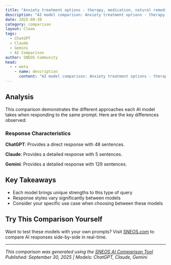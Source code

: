 ```yaml
---
title: "Anxiety treatment options - therapy, medication, natural remedies"
description: "AI model comparison: Anxiety treatment options - therapy, medication, natural remedies..."
date: 2025-09-30
category: comparison
layout: Clean
tags:
  - ChatGPT
  - Claude
  - Gemini
  - AI Comparison
author: SNEOS Community
head:
  - - meta
    - name: description
      content: "AI model comparison: Anxiety treatment options - therapy, medication, natural remedies..."
---
```


<ChatComparison
  title="Anxiety treatment options - therapy, medication, natural remedies"
  prompt="Anxiety treatment options - therapy, medication, natural remedies"
  :responses='{"ChatGPT": "Certainly! Here\u2019s an overview of anxiety treatment options including therapy, medication, and natural remedies:\n\n### Therapy Options\n1. **Cognitive Behavioral Therapy (CBT)** \n - Focuses on identifying and changing negative thought patterns and behaviors. \n - Highly effective for various anxiety disorders. \n2. **Exposure Therapy** \n - Gradual exposure to anxiety triggers in a controlled way to reduce sensitivity. \n3. **Acceptance and Commitment Therapy (ACT)** \n - Emphasizes accepting anxious thoughts rather than fighting them, and committing to values-based action. \n4. **Mindfulness-Based Therapy** \n - Incorporates mindfulness and meditation to reduce anxiety and increase present-moment awareness. \n5. **Support Groups and Group Therapy** \n - Sharing experiences with others can provide comfort and practical coping strategies.\n\n### Medication Options\n1. **Selective Serotonin Reuptake Inhibitors (SSRIs)** \n - Commonly prescribed antidepressants for anxiety (e.g., sertraline, fluoxetine). \n2. **Serotonin-Norepinephrine Reuptake Inhibitors (SNRIs)** \n - Another class of antidepressants (e.g., venlafaxine, duloxetine). \n3. **Benzodiazepines** \n - Fast-acting anti-anxiety medications (e.g., diazepam, lorazepam) \u2013 typically used short-term due to dependence risk. \n4. **Buspirone** \n - An anti-anxiety medication with less sedation and dependence potential. \n5. **Beta-Blockers** \n - Used to control physical symptoms of anxiety like rapid heart rate. \n6. **Other Medications** \n - Sometimes anticonvulsants or antipsychotics are used off-label for anxiety.\n\n### Natural Remedies and Lifestyle Changes\n1. **Exercise** \n - Regular physical activity helps reduce anxiety symptoms. \n2. **Herbal Supplements** \n - Examples: passionflower, valerian root, kava (use cautiously and consult a doctor). \n3. **Mindfulness and Meditation** \n - Practices that promote relaxation and reduce anxious thoughts. \n4. **Deep Breathing and Relaxation Techniques** \n - Techniques such as diaphragmatic breathing, progressive muscle relaxation. \n5. **Diet and Nutrition** \n - Limiting caffeine and alcohol; maintaining a balanced diet. \n6. **Adequate Sleep** \n - Good sleep hygiene helps manage anxiety. \n7. **Limiting Stimulants** \n - Avoiding excessive caffeine, nicotine, and other stimulants. \n\n---\n\n### Important Notes \n- Treatment effectiveness varies from person to person. \n- It\u2019s best to consult with a healthcare professional to tailor a treatment plan. \n- Combination approaches (therapy \u002B medication \u002B lifestyle changes) are often most effective. \n\nIf you want, I can provide more detailed information on any of these treatments!", "Claude": "# Anxiety Treatment Options\n\nAnxiety can be effectively managed through various approaches, often used in combination. Here are the main treatment categories:\n\n## **Therapy Options**\n\n### Cognitive Behavioral Therapy (CBT)\n- Most researched approach for anxiety\n- Focuses on identifying and changing negative thought patterns\n- Teaches practical coping strategies\n\n### Exposure Therapy\n- Gradual, controlled exposure to anxiety triggers\n- Particularly effective for phobias and PTSD\n\n### Other Therapeutic Approaches\n- Acceptance and Commitment Therapy (ACT)\n- Dialectical Behavior Therapy (DBT)\n- Psychodynamic therapy\n- Group therapy\n\n## **Medication Options**\n\n### Antidepressants\n- **SSRIs** (Prozac, Zoloft, Lexapro) - first-line treatment\n- **SNRIs** (Effexor, Cymbalta) - also commonly prescribed\n\n### Anti-anxiety Medications\n- **Benzodiazepines** (Xanax, Ativan) - short-term use due to dependency risk\n- **Buspirone** - non-addictive option for generalized anxiety\n\n### Other Medications\n- Beta-blockers for physical symptoms\n- Gabapentin for certain anxiety types\n\n## **Natural Remedies \u0026 Lifestyle Approaches**\n\n### Evidence-Based Natural Options\n- **Regular exercise** - as effective as medication for some\n- **Mindfulness/meditation** - reduces anxiety symptoms\n- **Deep breathing techniques**\n- **Progressive muscle relaxation**\n\n### Supplements (consult healthcare provider first)\n- Magnesium\n- L-theanine\n- Chamomile\n- Omega-3 fatty acids\n- Ashwagandha\n\n### Lifestyle Modifications\n- Adequate sleep (7-9 hours)\n- Limited caffeine and alcohol\n- Balanced nutrition\n- Social support\n- Stress management techniques\n\n## **Important Considerations**\n\n- **Professional guidance** is recommended for proper diagnosis and treatment planning\n- Many people benefit from **combining approaches** (e.g., therapy \u002B lifestyle changes)\n- Treatment effectiveness varies by individual\n- Severe anxiety may require immediate professional intervention\n\n**When to seek immediate help:** If anxiety interferes significantly with daily life, relationships, or work, or if you\u0027re having thoughts of self-harm.\n\nWould you like me to elaborate on any specific treatment approach?", "Gemini": "Okay, let\u0027s break down anxiety treatment options into therapy, medication, and natural remedies. This is a general overview, and it\u0027s crucial to consult with a qualified healthcare professional (doctor, psychiatrist, psychologist, therapist) to determine the best course of action for *your* specific situation and type of anxiety.\n\n**I. Therapy (Psychotherapy)**\n\nTherapy is often the first-line treatment for anxiety. It focuses on addressing the underlying thoughts, feelings, and behaviors that contribute to anxiety. Here are some common and effective types:\n\n* **Cognitive Behavioral Therapy (CBT):**\n * **How it Works:** CBT helps identify and challenge negative or unhelpful thought patterns that fuel anxiety. It also teaches coping skills and strategies to manage anxiety-provoking situations. A key component is often exposure therapy (see below).\n * **Key Techniques:** Cognitive restructuring (changing thoughts), behavioral experiments (testing beliefs), relaxation techniques (e.g., deep breathing, progressive muscle relaxation), problem-solving skills.\n * **Best For:** Generalized Anxiety Disorder (GAD), Panic Disorder, Social Anxiety Disorder, Obsessive-Compulsive Disorder (OCD), phobias.\n\n* **Exposure Therapy:**\n * **How it Works:** A type of CBT that involves gradually exposing the individual to feared objects, situations, or thoughts in a safe and controlled environment. The goal is to reduce anxiety and fear over time.\n * **Key Techniques:** Systematic desensitization (gradual exposure with relaxation techniques), flooding (intense, immediate exposure).\n * **Best For:** Phobias, Panic Disorder, OCD, Social Anxiety Disorder.\n\n* **Acceptance and Commitment Therapy (ACT):**\n * **How it Works:** ACT focuses on accepting anxious thoughts and feelings without judgment, and committing to actions that align with personal values. It emphasizes mindfulness and psychological flexibility.\n * **Key Techniques:** Mindfulness exercises, values clarification, commitment to action, defusion (separating from thoughts).\n * **Best For:** GAD, chronic anxiety, anxiety related to chronic pain or illness.\n\n* **Psychodynamic Therapy:**\n * **How it Works:** Explores unconscious patterns and past experiences that may be contributing to anxiety. It often involves exploring early childhood relationships and conflicts.\n * **Key Techniques:** Free association, dream analysis, exploring transference (how the patient relates to the therapist).\n * **Best For:** Some forms of anxiety, especially when rooted in past trauma or unresolved conflicts. Can be a longer-term therapy.\n\n* **Dialectical Behavior Therapy (DBT):**\n * **How it Works:** DBT is a type of CBT that includes components of mindfulness and emotional regulation. Originally developed for borderline personality disorder, it is also helpful for anxiety, especially when it is related to difficulty managing emotions.\n * **Key Techniques:** Mindfulness, distress tolerance, emotion regulation, interpersonal effectiveness.\n * **Best For:** Anxiety related to emotional dysregulation, difficulty with interpersonal relationships.\n\n**Important Considerations for Therapy:**\n\n* **Finding the Right Therapist:** Look for a therapist who is licensed and experienced in treating anxiety. It\u0027s also important to find someone you feel comfortable with and can build a trusting relationship.\n* **Commitment:** Therapy requires time and effort. Be prepared to attend regular sessions and practice the techniques you learn.\n* **Cost:** Therapy can be expensive, so check with your insurance provider to see what is covered. Some therapists offer sliding scale fees.\n\n**II. Medication**\n\nMedication can be a helpful tool for managing anxiety symptoms, especially when combined with therapy. It\u0027s important to work closely with a doctor or psychiatrist to determine the right medication and dosage. Here are some common types of medications used to treat anxiety:\n\n* **Selective Serotonin Reuptake Inhibitors (SSRIs):**\n * **How They Work:** SSRIs increase the levels of serotonin in the brain, which can help regulate mood and reduce anxiety.\n * **Examples:** Sertraline (Zoloft), Paroxetine (Paxil), Fluoxetine (Prozac), Citalopram (Celexa), Escitalopram (Lexapro).\n * **Common Uses:** GAD, Panic Disorder, Social Anxiety Disorder, OCD, PTSD.\n * **Potential Side Effects:** Nausea, insomnia, sexual dysfunction, weight changes, drowsiness.\n\n* **Serotonin-Norepinephrine Reuptake Inhibitors (SNRIs):**\n * **How They Work:** SNRIs increase levels of both serotonin and norepinephrine in the brain, which can also help regulate mood and reduce anxiety.\n * **Examples:** Venlafaxine (Effexor), Duloxetine (Cymbalta).\n * **Common Uses:** GAD, Social Anxiety Disorder, Panic Disorder.\n * **Potential Side Effects:** Similar to SSRIs, plus increased blood pressure and heart rate in some individuals.\n\n* **Benzodiazepines:**\n * **How They Work:** Benzodiazepines enhance the effects of GABA, a neurotransmitter that has a calming effect on the brain. They provide rapid relief from anxiety symptoms.\n * **Examples:** Alprazolam (Xanax), Lorazepam (Ativan), Diazepam (Valium), Clonazepam (Klonopin).\n * **Common Uses:** Short-term relief of acute anxiety, panic attacks.\n * **Important Considerations:** Benzodiazepines can be addictive and should be used with caution. They can also cause drowsiness and impaired coordination. Long-term use is generally discouraged. Withdrawal symptoms can be severe.\n\n* **Buspirone (Buspar):**\n * **How It Works:** Buspirone is a non-benzodiazepine anxiolytic that affects serotonin receptors in the brain.\n * **Common Uses:** GAD.\n * **Potential Side Effects:** Dizziness, nausea, headache. Less likely to cause sedation or dependence than benzodiazepines.\n\n* **Beta-Blockers:**\n * **How They Work:** Beta-blockers block the effects of adrenaline, which can help reduce physical symptoms of anxiety such as rapid heart rate, sweating, and trembling.\n * **Examples:** Propranolol (Inderal), Atenolol (Tenormin).\n * **Common Uses:** Social Anxiety Disorder (performance anxiety), situational anxiety.\n * **Potential Side Effects:** Fatigue, dizziness, low blood pressure.\n\n* **Tricyclic Antidepressants (TCAs):**\n * **How They Work:** TCAs increase levels of serotonin and norepinephrine in the brain.\n * **Examples:** Imipramine (Tofranil), Clomipramine (Anafranil), Amitriptyline (Elavil), Nortriptyline (Pamelor).\n * **Common Uses:** OCD, Panic Disorder, GAD (less commonly used than SSRIs/SNRIs due to side effects).\n * **Potential Side Effects:** Dry mouth, constipation, blurred vision, weight gain, sedation, cardiac issues.\n\n**Important Considerations for Medication:**\n\n* **Consult a Doctor:** It is crucial to consult with a doctor or psychiatrist to determine the right medication and dosage for you. They will consider your medical history, other medications you are taking, and the specific type of anxiety you have.\n* **Side Effects:** All medications have potential side effects. Discuss these with your doctor.\n* **Time to Work:** It can take several weeks for some medications to reach their full effect. Be patient and consistent with your medication schedule.\n* **Do Not Stop Abruptly:** Do not stop taking your medication suddenly without talking to your doctor. This can lead to withdrawal symptoms.\n* **Combination Therapy:** Medication is often most effective when combined with therapy.\n\n**III. Natural Remedies \u0026 Lifestyle Changes**\n\nNatural remedies and lifestyle changes can be helpful in managing anxiety symptoms, but they should not be considered a replacement for professional treatment, especially for severe anxiety. They can be used as complementary therapies to support overall well-being.\n\n* **Mindfulness and Meditation:**\n * **How They Work:** Mindfulness practices help you focus on the present moment without judgment, which can reduce overthinking and worry. Meditation can calm the mind and promote relaxation.\n * **Examples:** Mindfulness-based stress reduction (MBSR), guided meditation, deep breathing exercises, yoga, tai chi.\n * **Benefits:** Reduces stress, improves focus, promotes relaxation.\n\n* **Exercise:**\n * **How It Works:** Exercise releases endorphins, which have mood-boosting effects. It can also reduce muscle tension and improve sleep.\n * **Examples:** Aerobic exercise (running, swimming, cycling), strength training, yoga, walking.\n * **Benefits:** Reduces stress, improves mood, promotes physical health.\n\n* **Healthy Diet:**\n * **How It Works:** A balanced diet can provide the nutrients your brain needs to function properly. Avoiding processed foods, sugary drinks, and excessive caffeine can also help reduce anxiety.\n * **Key Considerations:** Focus on whole foods, fruits, vegetables, lean protein, and healthy fats. Limit caffeine and alcohol. Stay hydrated. Consider food sensitivities.\n * **Benefits:** Improves mood, increases energy, supports overall health.\n\n* **Sleep Hygiene:**\n * **How It Works:** Getting enough sleep is crucial for managing anxiety. Establishing a regular sleep schedule, creating a relaxing bedtime routine, and avoiding screen time before bed can improve sleep quality.\n * **Key Strategies:** Go to bed and wake up at the same time each day, create a relaxing bedtime routine, avoid caffeine and alcohol before bed, make sure your bedroom is dark, quiet, and cool.\n * **Benefits:** Reduces stress, improves mood, increases energy.\n\n* **Herbal Remedies and Supplements:**\n * **Important Note:** The effectiveness and safety of herbal remedies and supplements for anxiety are not always well-established. Talk to your doctor before using them, as they can interact with medications.\n * **Examples:**\n * **Lavender:** May have calming effects. Can be used as aromatherapy or taken as a supplement.\n * **Chamomile:** May promote relaxation and reduce anxiety. Can be consumed as tea or taken as a supplement.\n * **Passionflower:** May reduce anxiety and improve sleep.\n * **Valerian Root:** May reduce anxiety and improve sleep. Can interact with other medications.\n * **L-Theanine:** An amino acid found in green tea that may promote relaxation.\n * **Magnesium:** May help regulate mood and reduce anxiety.\n * **Omega-3 Fatty Acids:** May improve mood and reduce inflammation.\n * **Vitamin D:** Low vitamin D levels have been linked to anxiety and depression.\n * **Important Considerations:** Quality and dosage can vary significantly between products. Choose reputable brands and follow recommended dosages.\n\n* **Social Support:**\n * **How It Works:** Connecting with friends, family, or support groups can provide emotional support and reduce feelings of isolation.\n * **Examples:** Spending time with loved ones, joining a support group, talking to a therapist.\n * **Benefits:** Reduces stress, improves mood, increases feelings of connection.\n\n* **Limit Screen Time and Social Media:**\n * **How It Works:** Excessive screen time and social media use can contribute to anxiety by exposing you to negative news, social comparison, and constant stimulation.\n * **Benefits:** Reduces stress, improves mood, promotes better sleep.\n\n* **Aromatherapy:**\n * **How It Works:** Certain scents, such as lavender, chamomile, and sandalwood, can have calming effects.\n * **Examples:** Using essential oil diffusers, adding essential oils to bathwater, or applying diluted essential oils to the skin (after a patch test).\n\n* **Spending Time in Nature:**\n * **How It Works:** Spending time in nature has been shown to reduce stress hormones and improve mood.\n\n**Important Considerations for Natural Remedies:**\n\n* **Talk to Your Doctor:** It\u0027s essential to talk to your doctor before using any natural remedies, especially if you are taking medications or have any underlying health conditions.\n* **Not a Replacement for Professional Treatment:** Natural remedies should not be considered a replacement for therapy or medication, especially for severe anxiety.\n* **Quality and Dosage:** Choose reputable brands and follow recommended dosages.\n* **Potential Interactions:** Some natural remedies can interact with medications.\n\n**In Summary:**\n\nAnxiety treatment is multifaceted and should be tailored to the individual\u0027s specific needs. A combination of therapy, medication, and lifestyle changes is often the most effective approach. Consulting with a qualified healthcare professional is essential to determine the best course of action for you. Don\u0027t hesitate to seek help and remember that you don\u0027t have to suffer in silence. There are effective treatments available, and you can find relief.\n"}' 
  published-date="22:46"
/>

## Analysis

This comparison demonstrates the different approaches each AI model takes when responding to the same prompt. Here are the key differences observed:

### Response Characteristics

**ChatGPT**: Provides a direct response with 48 sentences. 

**Claude**: Provides a detailed response with 5 sentences. 

**Gemini**: Provides a detailed response with 129 sentences. 

## Key Takeaways

- Each model brings unique strengths to this type of query
- Response styles vary significantly between models
- Consider your specific use case when choosing between these models

## Try This Comparison Yourself

Want to test these models with your own prompts? Visit [SNEOS.com](https://sneos.com) to compare AI responses side-by-side in real-time.

---

*This comparison was generated using the [SNEOS AI Comparison Tool](https://sneos.com)*
*Published: September 30, 2025 | Models: ChatGPT, Claude, Gemini*
